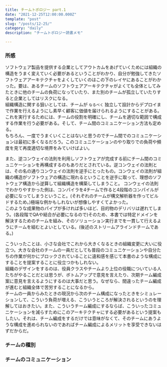 ```yaml
---
title: チームトポロジー part.1
date: "2021-12-25T12:00:00.000Z"
template: "post"
slug: "/posts/12-25/"
category: "daily"
description: "チームトポロジー読書メモ"

---
```


### 所感

ソフトウェア製品を提供する企業としてアウトカムをあげていくためには組織の構造をうまく変えていく必要があるということがわかり、自分が勉強してきたソフトウェアアーキテクチャをよくしていくのはこの下のレイヤにあることがわかった。要は、あるチームのソフトウェアアーキテクチャがよくても全体としてみたときに他のチームの負荷になっていたり、また別のチームが孤立していたりすると企業としてはリスクになる。  
組織構造に関する狙いとしては、チームが `なるべく` 独立して設計からデプロイまで作業を行えるようにし素早く顧客に価値を届けられるようにすることがある。  
これを実行するためには、チームの役割を明確にし、チームを適切な範囲で構成する作業を行う必要がある。そして、チーム間のコミュニケーション方法も定める。  
もちろん、一度でうまくいくことはないと思うのでチーム間でのコミュニケーションは最初に多くなるだろう。このコミュニケーションのやり取りでの負荷や頻度を見て再度適切な境界をみていけばよい。  

また、逆コンウェイの法則を利用しソフトウェアが完成する前にチーム間のコミュニケーションを再構成するのもありだとされている。逆コンウェイの法則とは、その名の通りコンウェイの法則を逆手にとったもの。コンウェイの法則が組織の構造がソフトウェアの構造に現れるということを逆手に取って、理想のソフトウェア構造から逆算して組織構造を構築してしまうこと。
コンウェイの法則でわかりやすかった例は、コンパイラを4チームで作ると4段階のコンパイルが必要になってしまうということ。(それぞれのチームが構文解析器を作ってビルドするため。)極端な例かもしれないが想像しやすくてよかった。  
このような成果物のパイプが多ければ多いほど、目的物のデリバリは遅れてしまう。(各段階でQAや結合が必要になるので)そのため、本書では特定ドメインを解決するためのチームを組み、そのソリューション実行までを一貫して行えるようにチームを組むとよいとしている。(後述のストリームアラインドチームである。)

こういったことは、小さな会社でこれから大きくなるときの組織変更に大いに役立つ。大きな会社のチームの一員だとしても普段のコミュニケーションや自分たちの作業が何かにブロックされていることに違和感を感じて本書のような構成にすることを提案することに役立つかもしれない。  
組織のデザインをするのは、役員クラスやチームより上位の役職についている人たちがやることだとは思うが、ボトムアップで意見を言えたり、次期チーム編成案に意見を言えるようにするのは大事だと思う。なぜなら、間違ったチーム編成が進むと組織全体で苦労することになるから。  
チームの一員からみたときの現況から次のチーム構成になったときをシミュレーションして、こういう負荷が増える、こういうところが解決されるというのを理解してはおきたい。また、こういうチーム編成にするならば、こういったコミュニケーションを減らすためにこのアーキテクチャにする必要があるという提案もしたい。それは、チーム編成をするだけでは意味がなくて、そのチームにあうような構成を進められないのであればチーム編成によるメリットを享受できないはずだからだ。


### チームの種別


### チームのコミュニケーション